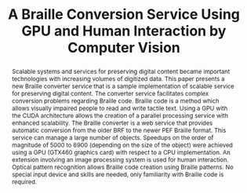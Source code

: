 ---
abstract: Scalable systems and services for preserving digital content became important
  technologies with increasing volumes of digitized data. This paper presents a new
  Braille converter service that is a sample implementation of scalable service for
  preserving digital content. The converter service facilitates complex conversion
  problems regarding Braille code. Braille code is a method which allows visually
  impaired people to read and write tactile text. Using a GPU with the CUDA architecture
  allows the creation of a parallel processing service with enhanced scalability.
  The Braille converter is a web service that provides automatic conversion from the
  older BRF to the newer PEF Braille format. This service can manage a large number
  of objects. Speedups on the order of magnitude of 5000 to 6900 (depending on the
  size of the object) were achieved using a GPU (GTX460 graphics card) with respect
  to a CPU implementation. An extension involving an image processing system is used
  for human interaction. Optical pattern recognition allows Braille code creation
  using Braille patterns. No special input device and skills are needed, only familiarity
  with Braille code is required.
creators:
- Graf, Roman
- Huber-Mörk, Reinhold
date: null
document_url: https://services.phaidra.univie.ac.at/api/object/o:294245/download
grand_parent: iPRES
institutions: []
keywords:
- singapore
- digital preservation
- cuda
- performance measurement
- information retrieval
- image processing
- haptic i/o
landing_page_url: https://phaidra.univie.ac.at/o:294245
language: eng
layout: publication
license: CC BY-SA 3.0 AT
notes_url: null
parent: iPRES 2011
publication_type: paper
size: 743898
slides_url: null
source_name: iPRES
stream_url: null
title: A Braille Conversion Service Using GPU and Human Interaction by Computer Vision
year: 2011
---